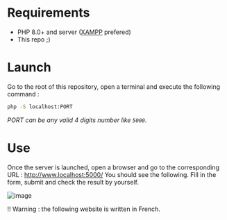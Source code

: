 # Requirements
- PHP 8.0+ and server ([XAMPP](https://www.apachefriends.org/fr/index.html) prefered)
- This repo ;)

# Launch
Go to the root of this repository, open a terminal and execute the following command :
```sh
php -S localhost:PORT
```
_PORT can be any valid 4 digits number like `5000`_.

# Use
Once the server is launched, open a browser and go to the corresponding URL :
<http://www.localhost:5000/>
You should see the following. Fill in the form, submit and check the result by yourself.

![image](https://github.com/user-attachments/assets/a2f92678-0415-43a3-813c-4598680e6f22)

!! Warning : the following website is written in French.
